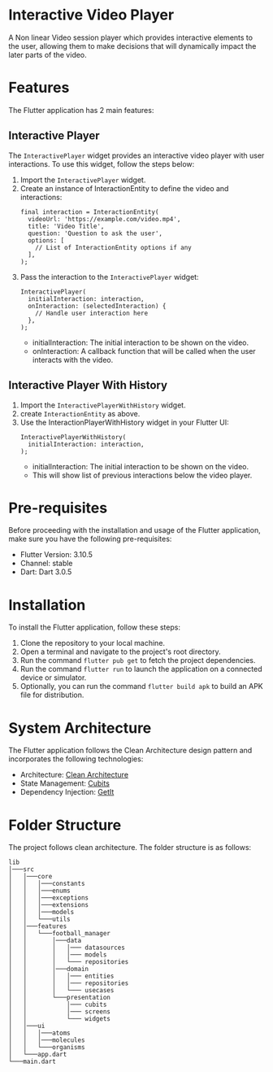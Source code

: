 # Interactive Video Player

A Non linear Video session player which provides interactive elements to the user, allowing them to make decisions that will dynamically impact the later parts of the video.


# Features

The Flutter application has 2 main features:

## Interactive Player

The `InteractivePlayer` widget provides an interactive video player with user interactions. To use this widget, follow the steps below:

1. Import the `InteractivePlayer` widget.
2. Create an instance of InteractionEntity to define the video and interactions:
    ```
    final interaction = InteractionEntity(
      videoUrl: 'https://example.com/video.mp4',
      title: 'Video Title',
      question: 'Question to ask the user',
      options: [
        // List of InteractionEntity options if any
      ],
    );
    ```
3. Pass the interaction to the `InteractivePlayer` widget:
    ```
    InteractivePlayer(
      initialInteraction: interaction,
      onInteraction: (selectedInteraction) {
        // Handle user interaction here
      },
    );
    ```
    - initialInteraction: The initial interaction to be shown on the video.
    - onInteraction: A callback function that will be called when the user interacts with the video.

## Interactive Player With History

1. Import the `InteractivePlayerWithHistory` widget.
2. create `InteractionEntity` as above.
3. Use the InteractionPlayerWithHistory widget in your Flutter UI:
    ```
    InteractivePlayerWithHistory(
      initialInteraction: interaction,
    );
    ```
    - initialInteraction: The initial interaction to be shown on the video.
    - This will show list of previous interactions below the video player.
   

# Pre-requisites

Before proceeding with the installation and usage of the Flutter application, make sure you have the following pre-requisites:

* Flutter Version: 3.10.5
* Channel: stable
* Dart: Dart 3.0.5


# Installation

To install the Flutter application, follow these steps:

1. Clone the repository to your local machine.
2. Open a terminal and navigate to the project's root directory.
3. Run the command `flutter pub get` to fetch the project dependencies.
4. Run the command `flutter run` to launch the application on a connected device or simulator.
5. Optionally, you can run the command `flutter build apk` to build an APK file for distribution.


# System Architecture

The Flutter application follows the Clean Architecture design pattern and incorporates the following technologies:

* Architecture: [Clean Architecture](https://resocoder.com/2019/08/27/flutter-tdd-clean-architecture-course-1-explanation-project-structure/)
* State Management: [Cubits](https://pub.dev/packages/flutter_bloc)
* Dependency Injection: [GetIt](https://pub.dev/packages/get_it)

# Folder Structure

The project follows clean architecture. The folder structure is as follows:

```
lib
│───src
│   │───core
│   │   │───constants
│   │   │───enums
│   │   │───exceptions
│   │   │───extensions
│   │   │───models
│   │   └───utils
│   │───features
│   │   └───football_manager
│   │       │───data
│   │       │   │─── datasources
│   │       │   │─── models
│   │       │   └─── repositories
│   │       │───domain
│   │       │   │─── entities
│   │       │   │─── repositories
│   │       │   └─── usecases
│   │       └───presentation
│   │           │─── cubits
│   │           │─── screens
│   │           └─── widgets
│   │───ui
│   │   │───atoms
│   │   │───molecules
│   │   └───organisms
│   └───app.dart
└───main.dart
```